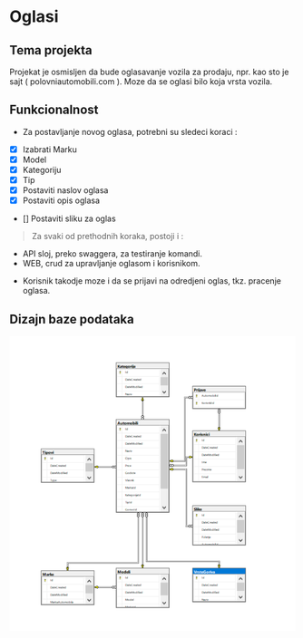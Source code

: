 # Oglasi

## Tema projekta

Projekat je osmisljen da bude oglasavanje vozila za prodaju, npr. kao sto je sajt ( polovniautomobili.com ). Moze da se oglasi bilo koja vrsta vozila.

## Funkcionalnost

* Za postavljanje novog oglasa, potrebni su sledeci koraci :

- [x] Izabrati Marku
- [x] Model
- [x] Kategoriju
- [x] Tip 
- [x] Postaviti naslov oglasa
- [x] Postaviti opis oglasa
- [] Postaviti sliku za oglas

> Za svaki od prethodnih koraka, postoji i :

- API sloj, preko swaggera, za testiranje komandi.
- WEB, crud za upravljanje oglasom i korisnikom.

* Korisnik takodje moze i da se prijavi na odredjeni oglas, tkz. pracenje oglasa.

## Dizajn baze podataka

![baza](dijagram.png)

